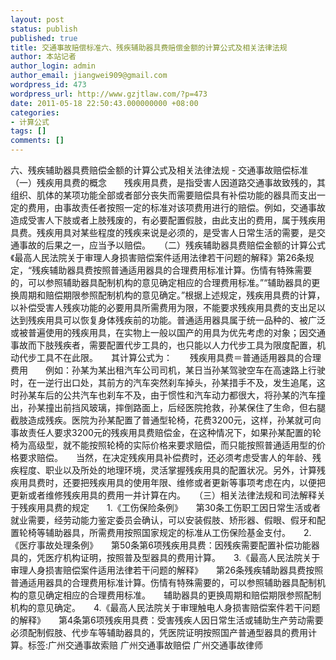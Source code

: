 ```yaml
---
layout: post
status: publish
published: true
title: 交通事故赔偿标准六、残疾辅助器具费赔偿金额的计算公式及相关法律法规
author: 本站记者
author_login: admin
author_email: jiangwei909@gmail.com
wordpress_id: 473
wordpress_url: http://www.gzjtlaw.com/?p=473
date: 2011-05-18 22:50:43.000000000 +08:00
categories:
- 计算公式
tags: []
comments: []
---
```

六、残疾辅助器具费赔偿金额的计算公式及相关法律法规 - 交通事故赔偿标准　　（一）残疾用具费的概念　　残疾用具费，是指受害人因道路交通事故致残的，其组织、肌体的某项功能全部或者部分丧失而需要赔偿具有补偿功能的器具而支出一定的费用，由事故责任者按照一定的标准对该项费用进行的赔偿。例如，交通事故造成受害人下肢或者上肢残废的，有必要配置假肢，由此支出的费用，属于残疾用具费。残疾用具对某些程度的残疾来说是必须的，是受害人日常生活的需要，是交通事故的后果之一，应当予以赔偿。　　（二）残疾辅助器具费赔偿金额的计算公式　　《最高人民法院关于审理人身损害赔偿案件适用法律若干问题的解释》第26条规定，&ldquo;残疾辅助器具费按照普通适用器具的合理费用标准计算。伤情有特殊需要的，可以参照辅助器具配制机构的意见确定相应的合理费用标准。&rdquo;&ldquo;辅助器具的更换周期和赔偿期限参照配制机构的意见确定。&rdquo;根据上述规定，残疾用具费的计算，以补偿受害人残疾功能的必要用具所需费用为限，不能要求残疾用具费的支出足以达到残疾用具可以恢复身体残疾前的功能。普通适用器具属于统一品种的、被广泛或被普遍使用的残疾用具，在实物上一般以国产的用具为优先考虑的对象；因交通事故而下肢残疾者，需要配置代步工具的，也只能以人力代步工具为限度配置，机动代步工具不在此限。　　其计算公式为：　　残疾用具费＝普通适用器具的合理费用　　例如：孙某为某出租汽车公司司机，某日当孙某驾驶空车在高速路上行驶时，在一逆行出口处，其前方的汽车突然刹车掉头，孙某措手不及，发生追尾，这时孙某车后的公共汽车也刹车不及，由于惯性和汽车动力都很大，将孙某的汽车撞出，孙某撞出前挡风玻璃，摔倒路面上，后经医院抢救，孙某保住了生命，但右腿截肢造成残疾。医院为孙某配置了普通型轮椅，花费3200元，这样，孙某就可向事故责任人要求3200元的残疾用具费赔偿金，在这种情况下，如果孙某配置的轮椅为高级型，就不能按照轮椅的实际价格来要求赔偿，而只能按照普通适用型的价格要求赔偿。　　当然，在决定残疾用具补偿费时，还必须考虑受害人的年龄、残疾程度、职业以及所处的地理环境，灵活掌握残疾用具的配置状况。另外，计算残疾用具费时，还要把残疾用具的使用年限、维修或者更新等事项考虑在内，以便把更新或者维修残疾用具的费用一并计算在内。　　（三）相关法律法规和司法解释关于残疾用具费的规定　　1.《工伤保险条例》　　第30条工伤职工因日常生活或者就业需要，经劳动能力鉴定委员会确认，可以安装假肢、矫形器、假眼、假牙和配置轮椅等辅助器具，所需费用按照国家规定的标准从工伤保险基金支付。　　2.《医疗事故处理条例》　　第50条第6项残疾用具费：因残疾需要配置补偿功能器具的，凭医疗机构证明，按照普及型器具的费用计算。　　3.《最高人民法院关于审理人身损害赔偿案件适用法律若干问题的解释》　　第26条残疾辅助器具费按照普通适用器具的合理费用标准计算。伤情有特殊需要的，可以参照辅助器具配制机构的意见确定相应的合理费用标准。　　辅助器具的更换周期和赔偿期限参照配制机构的意见确定。　　4.《最高人民法院关于审理触电人身损害赔偿案件若干问题的解释》　　第4条第6项残疾用具费：受害残疾人因日常生活或辅助生产劳动需要必须配制假肢、代步车等辅助器具的，凭医院证明按照国产普通型器具的费用计算。标签:广州交通事故索赔 广州交通事故赔偿 广州交通事故律师
